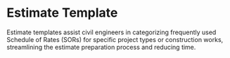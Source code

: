 # Estimate Template

Estimate templates assist civil engineers in categorizing frequently used Schedule of Rates (SORs) for specific project types or construction works, streamlining the estimate preparation process and reducing time.
